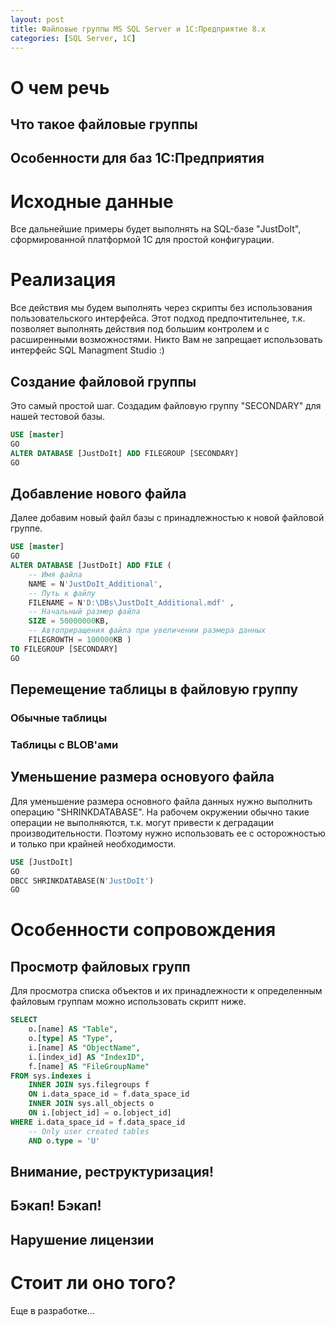 ```yaml
---
layout: post
title: Файловые группы MS SQL Server и 1С:Предприятие 8.x
categories: [SQL Server, 1C]
---
```


# О чем речь
## Что такое файловые группы
## Особенности для баз 1С:Предприятия

# Исходные данные
Все дальнейшие примеры будет выполнять на SQL-базе "JustDoIt", сформированной платформой 1С для простой конфигурации.

# Реализация
Все действия мы будем выполнять через скрипты без использования пользовательского интерфейса. Этот подход предпочтительнее, т.к. позволяет выполнять действия под большим контролем и с расширенными возможностями. Никто Вам не запрещает использовать интерфейс SQL Managment Studio :)
## Создание файловой группы
Это самый простой шаг. Создадим файловую группу "SECONDARY" для нашей тестовой базы.

```sql
USE [master]
GO
ALTER DATABASE [JustDoIt] ADD FILEGROUP [SECONDARY]
GO
```

## Добавление нового файла
Далее добавим новый файл базы с принадлежностью к новой файловой группе.

```sql
USE [master]
GO
ALTER DATABASE [JustDoIt] ADD FILE ( 
    -- Имя файла
	NAME = N'JustDoIt_Additional', 
    -- Путь к файлу
	FILENAME = N'D:\DBs\JustDoIt_Additional.mdf' , 
    -- Начальный размер файла
	SIZE = 50000000KB,
    -- Автоприращения файла при увеличении размера данных
	FILEGROWTH = 100000KB ) 
TO FILEGROUP [SECONDARY]
GO
```

## Перемещение таблицы в файловую группу
### Обычные таблицы
### Таблицы с BLOB'ами
## Уменьшение размера основyого файла
Для уменьшение размера основного файла данных нужно выполнить операцию "SHRINKDATABASE". На рабочем окружении обычно такие операции не выполняются, т.к. могут привести к деградации производительности. Поэтому нужно использовать ее с осторожностью и только при крайней необходимости.

```sql
USE [JustDoIt]
GO
DBCC SHRINKDATABASE(N'JustDoIt')
GO
```

# Особенности сопровождения
## Просмотр файловых групп
Для просмотра списка объектов и их принадлежности к определенным файловым группам можно использовать скрипт ниже.
```sql
SELECT 
    o.[name] AS "Table",
    o.[type] AS "Type", 
    i.[name] AS "ObjectName", 
    i.[index_id] AS "IndexID", 
    f.[name] AS "FileGroupName"
FROM sys.indexes i
    INNER JOIN sys.filegroups f
    ON i.data_space_id = f.data_space_id
    INNER JOIN sys.all_objects o
    ON i.[object_id] = o.[object_id] 
WHERE i.data_space_id = f.data_space_id
    -- Only user created tables
    AND o.type = 'U'
```

## Внимание, реструктуризация!
## Бэкап! Бэкап!
## Нарушение лицензии

# Стоит ли оно того?

Еще в разработке...
